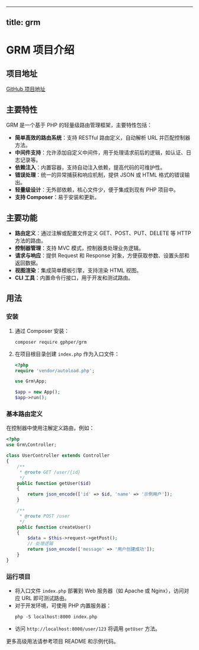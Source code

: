 
---
title: grm
---

# GRM 项目介绍

## 项目地址
[GitHub 项目地址](https://github.com/gphper/grm)

## 主要特性
GRM 是一个基于 PHP 的轻量级路由管理框架，主要特性包括：
- **简单高效的路由系统**：支持 RESTful 路由定义，自动解析 URL 并匹配控制器方法。
- **中间件支持**：允许添加自定义中间件，用于处理请求前后的逻辑，如认证、日志记录等。
- **依赖注入**：内置容器，支持自动注入依赖，提高代码的可维护性。
- **错误处理**：统一的异常捕获和响应机制，提供 JSON 或 HTML 格式的错误输出。
- **轻量级设计**：无外部依赖，核心文件少，便于集成到现有 PHP 项目中。
- **支持 Composer**：易于安装和更新。

## 主要功能
- **路由定义**：通过注解或配置文件定义 GET、POST、PUT、DELETE 等 HTTP 方法的路由。
- **控制器管理**：支持 MVC 模式，控制器类处理业务逻辑。
- **请求与响应**：提供 Request 和 Response 对象，方便获取参数、设置头部和返回数据。
- **视图渲染**：集成简单模板引擎，支持渲染 HTML 视图。
- **CLI 工具**：内置命令行接口，用于开发和测试路由。

## 用法
### 安装
1. 通过 Composer 安装：
   ```
   composer require gphper/grm
   ```

2. 在项目根目录创建 `index.php` 作为入口文件：
   ```php
   <?php
   require 'vendor/autoload.php';

   use Grm\App;

   $app = new App();
   $app->run();
   ```

### 基本路由定义
在控制器中使用注解定义路由，例如：
```php
<?php
use Grm\Controller;

class UserController extends Controller
{
    /**
     * @route GET /user/{id}
     */
    public function getUser($id)
    {
        return json_encode(['id' => $id, 'name' => '示例用户']);
    }

    /**
     * @route POST /user
     */
    public function createUser()
    {
        $data = $this->request->getPost();
        // 处理逻辑
        return json_encode(['message' => '用户创建成功']);
    }
}
```

### 运行项目
- 将入口文件 `index.php` 部署到 Web 服务器（如 Apache 或 Nginx），访问对应 URL 即可测试路由。
- 对于开发环境，可使用 PHP 内置服务器：
  ```
  php -S localhost:8000 index.php
  ```
- 访问 `http://localhost:8000/user/123` 将调用 `getUser` 方法。

更多高级用法请参考项目 README 和示例代码。